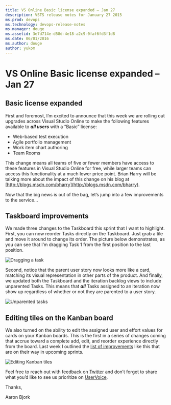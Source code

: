 ```yaml
---
title: VS Online Basic license expanded – Jan 27
description: VSTS release notes for January 27 2015
ms.prod: devops
ms.technology: devops-release-notes
ms.manager: douge
ms.assetid: 3e7d714e-d58d-4e18-a2c9-0faf6fd3f1d8
ms.date: 06/01/2016
ms.author: douge
author: yukom
---
```


# VS Online Basic license expanded – Jan 27

## Basic license expanded

First and foremost, I’m excited to announce that this week we are rolling out upgrades across Visual Studio Online to make the following features available to ***all users*** with a “Basic” license:

- Web-based test execution
- Agile portfolio management
- Work item chart authoring
- Team Rooms

This change means all teams of five or fewer members have access to these features in Visual Studio Online for free, while larger teams can access this functionality at a much lower price point. Brian Harry will be talking more about the impact of this change on his blog at [http://blogs.msdn.com/bharry](http://blogs.msdn.com/bharry).

Now that the big news is out of the bag, let’s jump into a few improvements to the service…

## Taskboard improvements

We made three changes to the Taskboard this sprint that I want to highlight. First, you can now reorder Tasks directly on the Taskboard. Just grab a tile and move it around to change its order. The picture below demonstrates, as you can see that I’m dragging Task 1 from the first position to the last position.

![Dragging a task](_img/1_27_01.png)

Second, notice that the parent user story now looks more like a card, matching its visual representation in other parts of the product. And finally, we updated both the Taskboard and the iteration backlog views to include unparented Tasks. This means that ***all*** Tasks assigned to an iteration now show up regardless of whether or not they are parented to a user story.

![Unparented tasks](_img/1_27_02.png)

## Editing tiles on the Kanban board

We also turned on the ability to edit the assigned user and effort values for cards on your Kanban boards. This is the first in a series of changes coming that accrue toward a complete add, edit, and reorder experience directly from the board. Last week I outlined the [list of improvements](http://blogs.msdn.com/b/visualstudioalm/archive/2015/01/21/agile-project-management-futures.aspx) like this that are on their way in upcoming sprints.

![Editing Kanban tiles](_img/1_27_03.png)

Feel free to reach out with feedback on [Twitter](https://twitter.com/VisualStudio) and don’t forget to share what you’d like to see us prioritize on [UserVoice](https://visualstudio.uservoice.com/forums/330519-vso).

Thanks,

Aaron Bjork